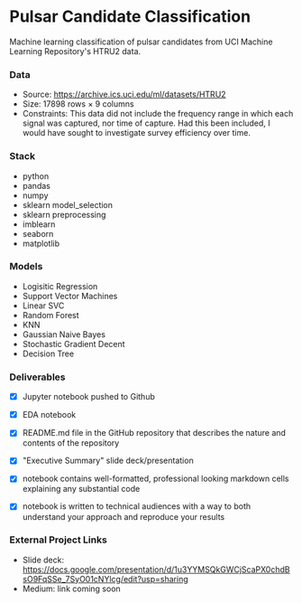# Pulsar Candidate Classification
Machine learning classification of pulsar candidates from UCI Machine Learning Repository's HTRU2 data.

### Data
  - Source: https://archive.ics.uci.edu/ml/datasets/HTRU2
  - Size: 17898 rows × 9 columns
  - Constraints: This data did not include the frequency range in which each signal was captured, nor time of capture. Had this been included, I would have sought to investigate survey efficiency over time.

### Stack
  - python
  - pandas
  - numpy
  - sklearn model_selection
  - sklearn preprocessing
  - imblearn
  - seaborn
  - matplotlib
  
### Models
  - Logisitic Regression
  - Support Vector Machines
  - Linear SVC
  - Random Forest
  - KNN
  - Gaussian Naive Bayes
  - Stochastic Gradient Decent
  - Decision Tree

### Deliverables
  - [x] Jupyter notebook pushed to Github
  - [x] EDA notebook
  - [x] README.md file in the GitHub repository that describes the nature and contents of the repository
  - [x] "Executive Summary" slide deck/presentation
  - [x] notebook contains well-formatted, professional looking markdown cells explaining any substantial code
  - [x] notebook is written to technical audiences with a way to both understand your approach and reproduce your results


### External Project Links
  - Slide deck: https://docs.google.com/presentation/d/1u3YYMSQkGWCjScaPX0chdBsO9FqSSe_7SyO01cNYlcg/edit?usp=sharing
  - Medium: link coming soon

